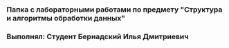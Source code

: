 ### Папка с лабораторными работами по предмету "Структура и алгоритмы обработки данных"
### Выполнял: Студент Бернадский Илья Дмитриевич
